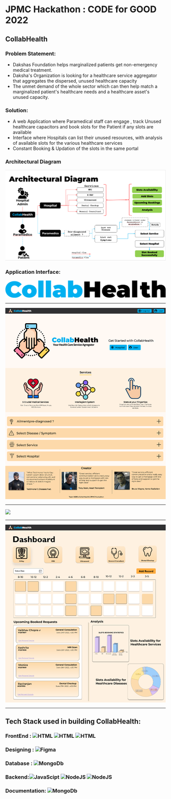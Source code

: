 # JPMC Hackathon : CODE for GOOD 2022

## CollabHealth

### Problem Statement:
* Dakshas Foundation helps marginalized patients get non-emergency medical treatment. 
* Daksha's Organization is looking for a healthcare service aggregator that aggregates the dispersed, unused healthcare capacity 
* The unmet demand of the whole sector which can then help match a marginalized patient's healthcare needs and a healthcare asset's unused capacity.

### Solution:

* A web Application where Paramedical staff can engage , track Unused healthcare capacitors and book slots for the Patient if any slots are available 
* Interface where Hospitals can list their unused resources, with analysis of available slots for the various healthcare services 
* Constant Booking & Updation of the slots in the same portal

### Architectural Diagram
<kbd>
<img src="Designs/archDiagram.png">
</kbd>


### Application Interface:
<kbd>
<img src="Designs/CollabHealth.png">
</kbd>
<hr>
<kbd>
<img src="Designs/HomePage 1.png">
</kbd>
<hr>
<kbd>
<img src="Designs/HomePage -  Form Expanded.png">
</kbd>
<hr>
<kbd>
<img src="Designs/Hospital - Dashboard.png" >
</kbd>
<hr>

## Tech Stack used in building CollabHealth:
### FrontEnd : ![HTML](https://img.shields.io/badge/HTML5-E34F26?style=for-the-badge&logo=html5&logoColor=white) ![HTML](https://img.shields.io/badge/CSS3-1572B6?style=for-the-badge&logo=css3&logoColor=white) ![HTML](	https://img.shields.io/badge/Bootstrap-563D7C?style=for-the-badge&logo=bootstrap&logoColor=white) 
### Designing : ![Figma](https://img.shields.io/badge/Figma-F24E1E?style=for-the-badge&logo=figma&logoColor=white)
### Database : ![MongoDb](https://img.shields.io/badge/MongoDB-4EA94B?style=for-the-badge&logo=mongodb&logoColor=white)
### Backend:![JavaScipt](	https://img.shields.io/badge/JavaScript-323330?style=for-the-badge&logo=javascript&logoColor=F7DF1E) ![NodeJS](https://img.shields.io/badge/Node.js-339933?style=for-the-badge&logo=nodedotjs&logoColor=white) ![NodeJS](	https://img.shields.io/badge/Express.js-000000?style=for-the-badge&logo=express&logoColor=white)

### Documentation: ![MongoDb](https://img.shields.io/badge/Notion-000000?style=for-the-badge&logo=notion&logoColor=white) 



